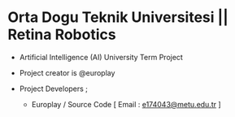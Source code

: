 Orta Dogu Teknik Universitesi || Retina Robotics
========

* Artificial Intelligence (AI) University Term Project
* Project creator is @europlay

* Project Developers ;
  - Europlay  / Source Code [ Email : e174043@metu.edu.tr ]
  
